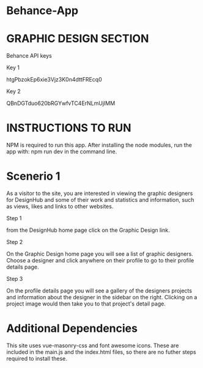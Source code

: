 # Behance-App

# GRAPHIC DESIGN SECTION

Behance API keys

Key 1

htgPbzokEp6xie3Vjz3K0n4dttFREcq0

Key 2

QBnDGTduo620bRGYwfvTC4ErNLmUjIMM

# INSTRUCTIONS TO RUN

NPM is required to run this app. After installing the node modules, run the app with: npm run dev
in the command line.

# Scenerio 1

As a visitor to the site, you are interested in viewing the graphic designers for DesignHub and some of their work and statistics and information, such as views, likes and links to other websites.

Step 1 

from the DesignHub home page click on the Graphic Design link.

Step 2 

On the Graphic Design home page you will see a list of graphic designers. Choose a designer and click anywhere on their profile to go to their profile details page.

Step 3

On the profile details page you will see a gallery of the designers projects and information about the designer in the sidebar on the right. Clicking on a project image would then take you to that project's detail page.

# Additional Dependencies

This site uses vue-masonry-css and font awesome icons. These are included in the main.js and the index.html files, so there are no futher steps required to install these.
